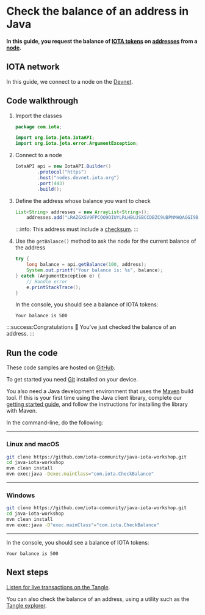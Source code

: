 # Check the balance of an address in Java

**In this guide, you request the balance of [IOTA tokens](root://getting-started/0.1/clients/token.md) on [addresses](root://getting-started/0.1/clients/addresses.md) from a [node](root://getting-started/0.1/network/nodes.md).**

## IOTA network

In this guide, we connect to a node on the [Devnet](root://getting-started/0.1/network/iota-networks.md#devnet).

## Code walkthrough

1. Import the classes

    ```java
    package com.iota;

    import org.iota.jota.IotaAPI;
    import org.iota.jota.error.ArgumentException;
    ```

2. Connect to a node

    ```java
    IotaAPI api = new IotaAPI.Builder()
            .protocol("https")
            .host("nodes.devnet.iota.org")
            .port(443)
            .build();
    ```

3. Define the address whose balance you want to check

    ```java
    List<String> addresses = new ArrayList<String>();
        addresses.add("LRAZGXSV9FPCOO9OIUYLRLHBUJSBCCDBZC9UBPNMHQAGGI9BODPVIBMVCIKNCFVWWSALEBQMCFINHIVV9D9LYEQXSA");
    ```

    :::info:
    This address must include a [checksum](root://getting-started/0.1/clients/checksums.md).
    :::

4. Use the `getBalance()` method to ask the node for the current balance of the address

    ```java
    try {
        long balance = api.getBalance(100, address);
        System.out.printf("Your balance is: %s", balance);
    } catch (ArgumentException e) { 
        // Handle error
        e.printStackTrace(); 
    }
    ```

    In the console, you should see a balance of IOTA tokens:

    ```
    Your balance is 500
    ```

:::success:Congratulations :tada:
You've just checked the balance of an address.
:::

## Run the code

These code samples are hosted on [GitHub](https://github.com/iota-community/java-iota-workshop).

To get started you need [Git](https://git-scm.com/book/en/v2/Getting-Started-Installing-Git) installed on your device.

You also need a Java development environment that uses the [Maven](https://maven.apache.org/download.cgi) build tool. If this is your first time using the Java client library, complete our [getting started guide](../../getting-started/java-quickstart.md), and follow the instructions for installing the library with Maven.

In the command-line, do the following:

--------------------
### Linux and macOS
```bash
git clone https://github.com/iota-community/java-iota-workshop.git
cd java-iota-workshop
mvn clean install
mvn exec:java -Dexec.mainClass="com.iota.CheckBalance"
```
---
### Windows
```bash
git clone https://github.com/iota-community/java-iota-workshop.git
cd java-iota-workshop
mvn clean install
mvn exec:java -D"exec.mainClass"="com.iota.CheckBalance"
```
--------------------

In the console, you should see a balance of IOTA tokens:

```
Your balance is 500
```

## Next steps

[Listen for live transactions on the Tangle](../java/listen-for-transactions.md).

You can also check the balance of an address, using a utility such as the [Tangle explorer](https://utils.iota.org).